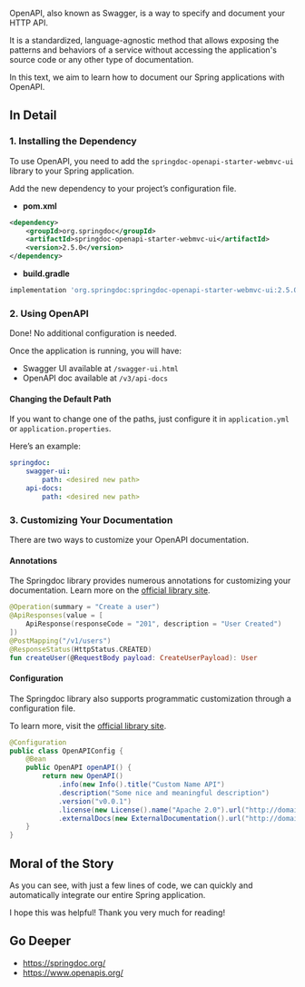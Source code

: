 OpenAPI, also known as Swagger, is a way to specify and document your HTTP API.

It is a standardized, language-agnostic method that allows exposing the patterns and behaviors of a service without accessing the application's source code or any other type of documentation.

In this text, we aim to learn how to document our Spring applications with OpenAPI.

## In Detail

### 1. Installing the Dependency

To use OpenAPI, you need to add the `springdoc-openapi-starter-webmvc-ui` library to your Spring application.

Add the new dependency to your project’s configuration file.

- **pom.xml**

```xml
<dependency>
    <groupId>org.springdoc</groupId>
    <artifactId>springdoc-openapi-starter-webmvc-ui</artifactId>
    <version>2.5.0</version>
</dependency>
```

- **build.gradle**

```groovy
implementation 'org.springdoc:springdoc-openapi-starter-webmvc-ui:2.5.0'
```

### 2. Using OpenAPI

Done! No additional configuration is needed.

Once the application is running, you will have:

- Swagger UI available at `/swagger-ui.html`
- OpenAPI doc available at `/v3/api-docs`

#### Changing the Default Path

If you want to change one of the paths, just configure it in `application.yml` or `application.properties`.

Here’s an example:

```yaml
springdoc:
    swagger-ui:
        path: <desired new path>
    api-docs:
        path: <desired new path>
```

### 3. Customizing Your Documentation

There are two ways to customize your OpenAPI documentation.

#### Annotations

The Springdoc library provides numerous annotations for customizing your documentation. Learn more on the [official library site](https://springdoc.org/).

```kotlin
@Operation(summary = "Create a user")
@ApiResponses(value = [
	ApiResponse(responseCode = "201", description = "User Created")
])
@PostMapping("/v1/users")
@ResponseStatus(HttpStatus.CREATED)
fun createUser(@RequestBody payload: CreateUserPayload): User
```

#### Configuration

The Springdoc library also supports programmatic customization through a configuration file.

To learn more, visit the [official library site](https://springdoc.org/).

```java
@Configuration
public class OpenAPIConfig {
    @Bean
    public OpenAPI openAPI() {
        return new OpenAPI()
            .info(new Info().title("Custom Name API")
            .description("Some nice and meaningful description")
            .version("v0.0.1")
            .license(new License().name("Apache 2.0").url("http://domain.custom/license")))
            .externalDocs(new ExternalDocumentation().url("http://domain.custom/docs"));
    }
}
```

## Moral of the Story

As you can see, with just a few lines of code, we can quickly and automatically integrate our entire Spring application.

I hope this was helpful! Thank you very much for reading!

## Go Deeper

- <https://springdoc.org/>
- <https://www.openapis.org/>